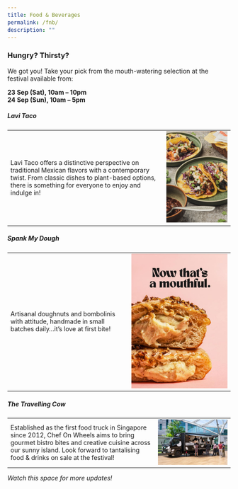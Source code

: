 ```yaml
---
title: Food & Beverages
permalink: /fnb/
description: ""
---
```

### Hungry? Thirsty?
We got you! Take your pick from the mouth-watering selection at the festival available from:

**23 Sep (Sat), 10am – 10pm <br>
24 Sep (Sun), 10am – 5pm**

##### Lavi Taco
| |  |
| -------- | -------- |
| Lavi Taco offers a distinctive perspective on traditional Mexican flavors with a contemporary twist. From classic dishes to plant-based options, there is something for everyone to enjoy and indulge in! |  ![](/images/lavi%20taco.jpeg) | 



##### Spank My Dough
| |  |
| -------- | -------- |
| Artisanal doughnuts and bombolinis with attitude, handmade in small batches daily…it’s love at first bite! |  ![](/images/spank%20my%20dough.jpeg) | 



##### The Travelling Cow
| |  |
| -------- | -------- |
| Established as the first food truck in Singapore since 2012, Chef On Wheels aims to bring gourmet bistro bites and creative cuisine across our sunny island. Look forward to tantalising food &amp; drinks on sale at the festival! |  ![](/images/the%20travelling%20cow.jpeg) |

*Watch this space for more updates!*